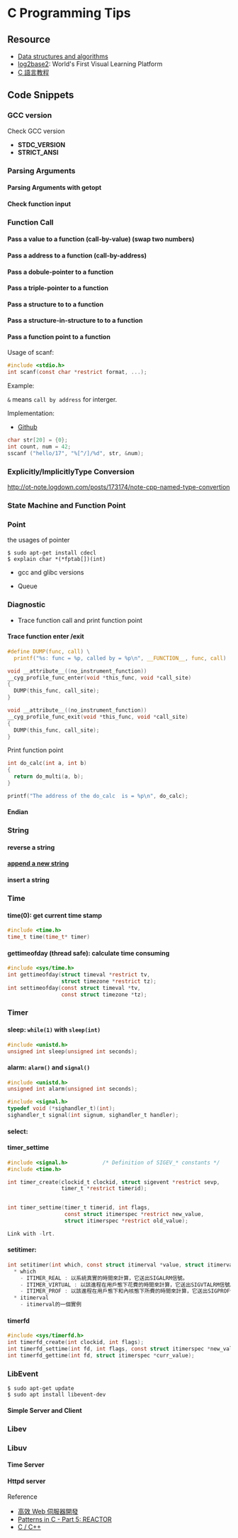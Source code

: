 # C Programming Tips


## Resource

- [Data structures and algorithms](https://github.com/nicehorse06/data-structures-and-algorithms)
- [log2base2](https://www.log2base2.com/): World's First Visual Learning Platform
- [C 語言教程](https://www.runoob.com/cprogramming/c-tutorial.html)

## Code Snippets

### GCC version

Check GCC version

- __STDC_VERSION__
- __STRICT_ANSI__


### Parsing Arguments

#### Parsing Arguments with getopt
#### Check function input

### Function Call

#### Pass a value to a function (call-by-value) (swap two numbers)
#### Pass a address to a function  (call-by-address)
#### Pass a dobule-pointer to a function
#### Pass a triple-pointer to a function
#### Pass a structure to to a function
#### Pass a structure-in-structure to to a function
#### Pass a function point to a function

Usage of scanf:

``` c
#include <stdio.h>
int scanf(const char *restrict format, ...);
```

Example:

`&` means `call by address` for interger.

Implementation:

- [Github](https://github.com/aligrudi/neatlibc/blob/master/scanf.c)

``` c
char str[20] = {0};
int count, num = 42;
sscanf ("hello/17", "%[^/]/%d", str, &num);
```

### Explicitly/ImplicitlyType Conversion

http://ot-note.logdown.com/posts/173174/note-cpp-named-type-convertion

### State Machine and Function Point

### Point

the usages of pointer

```
$ sudo apt-get install cdecl
$ explain char *(*fptab[])(int)
```
- gcc and glibc versions

<!--
- framebuffer
- volu
- opts
- unset, autofree
- revise process name

- avoid to double free memory point
- check for fuction input
- atoi v.s. strtol
- append log to a log file
- hexdump
- printk
- scanf and ignore the remaining
-->

- Queue

### Diagnostic

- Trace function call and print function point

#### Trace function enter /exit

``` c
#define DUMP(func, call) \
  printf("%s: func = %p, called by = %p\n", __FUNCTION__, func, call)

void __attribute__((no_instrument_function))
__cyg_profile_func_enter(void *this_func, void *call_site)
{
  DUMP(this_func, call_site);
}

void __attribute__((no_instrument_function))
__cyg_profile_func_exit(void *this_func, void *call_site)
{
  DUMP(this_func, call_site);
}
```

Print function point

``` c
int do_calc(int a, int b)
{
  return do_multi(a, b);
}

printf("The address of the do_calc  is = %p\n", do_calc);
```

#### Endian

### String

#### reverse a string
#### [append a new string](asprintf)
#### insert a string

### Time

#### time(0): get current time stamp

``` c
#include <time.h>
time_t time(time_t* timer)
```

#### gettimeofday (thread safe): calculate time consuming

``` c
#include <sys/time.h>
int gettimeofday(struct timeval *restrict tv,
                 struct timezone *restrict tz);
int settimeofday(const struct timeval *tv,
                 const struct timezone *tz);
```

<!--
- timespec_get (C11)
- clock_gettime


```
#include <time.h>

int clock_getres(clockid_t clk_id, struct timespec *res);
int clock_gettime(clockid_t clk_id, struct timespec *tp);
int clock_settime(clockid_t clk_id, const struct timespec *tp);
```
-->

### Timer

#### sleep: `while(1)` with `sleep(int)`

``` c
#include <unistd.h>
unsigned int sleep(unsigned int seconds);
```

#### alarm: `alarm()` and `signal()`

``` c
#include <unistd.h>
unsigned int alarm(unsigned int seconds);
```

``` c
#include <signal.h>
typedef void (*sighandler_t)(int);
sighandler_t signal(int signum, sighandler_t handler);
```

#### select:

#### timer_settime

``` c
#include <signal.h>           /* Definition of SIGEV_* constants */
#include <time.h>

int timer_create(clockid_t clockid, struct sigevent *restrict sevp,
                 timer_t *restrict timerid);


int timer_settime(timer_t timerid, int flags,
                  const struct itimerspec *restrict new_value,
                  struct itimerspec *restrict old_value);

Link with -lrt.
```

#### setitimer:

``` c
int setitimer(int which, const struct itimerval *value, struct itimerval *ovalue));
  * which
    - ITIMER_REAL : 以系統真實的時間來計算，它送出SIGALRM信號。
    - ITIMER_VIRTUAL : 以該進程在用戶態下花費的時間來計算，它送出SIGVTALRM信號。
    - ITIMER_PROF : 以該進程在用戶態下和內核態下所費的時間來計算，它送出SIGPROF信號。
  * itimerval
    - itimerval的一個實例
```

#### timerfd

``` c
#include <sys/timerfd.h>
int timerfd_create(int clockid, int flags);
int timerfd_settime(int fd, int flags, const struct itimerspec *new_value, struct itimerspec *old_value);
int timerfd_gettime(int fd, struct itimerspec *curr_value);
```

### LibEvent

``` console
$ sudo apt-get update
$ sudo apt install libevent-dev
```
#### Simple Server and Client


### Libev

### Libuv

#### Time Server

#### Httpd server

Reference

- [高效 Web 伺服器開發](https://hackmd.io/@sysprog/fast-web-server)
- [Patterns in C - Part 5: REACTOR](https://www.adamtornhill.com/Patterns%20in%20C%205,%20REACTOR.pdf)
- [C / C++](http://www.sunshine2k.de/c.html)
<!--
### Keyword

``` c
auto break case char const continue default do double else enum extern float for goto if int long register return short signed sizeof static struct switch typedef union unsigned void volatile while
```

Notice:

- sizeof is a MACRO, strlen is a function.

### Variant

- volatile, alignment

### Goto

- goto, setjump, longjump






### Number

- [strtol v.s. atoi](src/strtol_and_atoi/main.c)

### File

- read an entire file





## Library

- Zero MQ https://zh.wikipedia.org/wiki/%C3%98MQ
- enable verbose for libcurl
- evhttpd of libevent

## Resource

- [The Linux Programming Interface](https://man7.org/tlpi/code/online/index.html)
- [軟件開發平台及語言筆記大全(超詳細)](https://www.cntofu.com/book/46/index.html)

- [C 語言入門](https://www.youtube.com/playlist?list=PLY_qIufNHc293YnIjVeEwNDuqGo8y2Emx)
  - [【C 語言入門】20.4 - 使用 scanf 讀入資料的問題](https://www.youtube.com/watch?v=my-0xCJNgoM&ab_channel=FeisStudio)

-[你所不知道的 C 語言：技巧篇 (2017-03-20)](https://www.youtube.com/watch?v=H4Efd9zN00A&ab_channel=.GUTS)
  - [你所不知道的 C 語言：技巧篇 (2019-07-11)](https://www.youtube.com/watch?v=lUFdjk8Nmbg&ab_channel=.GUTS)

- Jserv Homework

## Books

- 

-->